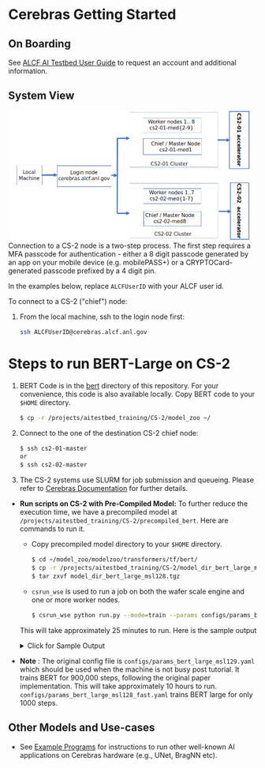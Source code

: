 # Cerebras Getting Started

## On Boarding 

See [ALCF AI Testbed User Guide](https://www.alcf.anl.gov/support-center/get-started) to request an account and additional information.

## System View

![CS-2 connection diagram](./Cerebras-connectivity-diagram.png)
Connection to a CS-2 node is a two-step process. The first step requires a MFA passcode for authentication - either a 8 digit passcode generated by an app on your mobile device (e.g. mobilePASS+) or a CRYPTOCard-generated passcode prefixed by a 4 digit pin. 

In the examples below, replace `ALCFUserID` with your ALCF user id.

To connect to a CS-2 ("chief") node:<br>

1. From the local machine, ssh to the login node first: 
    ```bash
    ssh ALCFUserID@cerebras.alcf.anl.gov
    ```
<!-- 2. From the login node, ssh to the destination CS-2 chief node:
    ```bash
    ssh cs2-01-master
   # or
    ssh cs2-02-master
    ``` -->

# Steps to run BERT-Large on CS-2

<!-- 1. Login to CS-2 login node. 
    ```bash
      $ ssh ALCFUserID@cerebras.alcf.anl.gov 
    ``` -->

1. BERT Code is in the [bert](./bert/) directory of this repository. For your convenience, this code is also available locally. 
   Copy BERT code to your `$HOME` directory. 
    ```bash
    $ cp -r /projects/aitestbed_training/CS-2/model_zoo ~/  
    ```

2. Connect to the one of the destination CS-2 chief node:  
    ```bash
    $ ssh cs2-01-master 
    or 
    $ ssh cs2-02-master
    ```

3. The CS-2 systems use SLURM for job submission and queueing. Please refer to [Cerebras Documentation](https://www.alcf.anl.gov/support/ai-testbed-userdocs/cerebras/Job-Queuing-and-Submission/index.html) for further details. 
  
  
* **Run scripts on CS-2 with Pre-Compiled Model:**
To further reduce the execution time, we have a precompiled model at `/projects/aitestbed_training/CS-2/precompiled_bert`. Here are commands to run it. 

  * Copy precompiled model directory to your `$HOME` directory. 
    ```bash
    $ cd ~/model_zoo/modelzoo/transformers/tf/bert/
    $ cp -r /projects/aitestbed_training/CS-2/model_dir_bert_large_msl128.tgz .
    $ tar zxvf model_dir_bert_large_msl128.tgz
    ```
  * `csrun_wse` is used to run a job on both the wafer scale engine and one or more worker nodes.
    ```bash
    $ csrun_wse python run.py --mode=train --params configs/params_bert_large_msl128_fast.yaml --model_dir model_dir_bert_large_msl128 --cs_ip $CS_IP --max_steps=1000
    ```
   This will take approximately 25 minutes to run. Here is the sample output 

   <details>
   <summary>Click for Sample Output</summary>

   ```bash
   $ csrun_wse python run.py --mode=train --params configs/params_bert_large_msl128_fast.yaml --model_dir model_dir_bert_large_msl128 --cs_ip $CS_IP --max_steps 1000
   Launching: srun --unbuffered --kill-on-bad-exit --nodes=1 --tasks-per-node=4 --cpus-per-task=16 --gres=cs:cerebras:1 : --nodes=4 --tasks-per-node=4 --cpus-per-task=16  --exclusive singularity exec -B /home,/software/cerebras,/projects  /software/cerebras/cs2-02/container/cbcore_latest.sif python run.py --mode=train --params configs/params_bert_large_msl128_fast.yaml --model_dir model_dir_bert_large_msl128 --cs_ip 192.168.220.50 --max_steps 1000
   srun: job 6180 queued and waiting for resources
   srun: job 6180 has been allocated resources
   FWTF912 05:43:05  ERROR: runconfig_port_in_use: Port range 25473-25492 on host 'testbed-cs2-02-med8.ai.alcf.anl.gov' cannot be used. This may result in a hang. Suggestion: try available port 15786 using CSConfig(port_base=15786).
   INFO:tensorflow:TF_CONFIG environment variable: {'cluster': {'chief': ['testbed-cs2-02-med8.ai.alcf.anl.gov:25473'], 'worker': ['testbed-cs2-02-med8.ai.alcf.anl.gov:25475', 'testbed-cs2-02-med8.ai.alcf.anl.gov:25477', 'testbed-cs2-02-med8.ai.alcf.anl.gov:25479', 'testbed-cs2-02-med1.ai.alcf.anl.gov:25481', 'testbed-cs2-02-med1.ai.alcf.anl.gov:25483', 'testbed-cs2-02-med1.ai.alcf.anl.gov:25485', 'testbed-cs2-02-med1.ai.alcf.anl.gov:25487', 'testbed-cs2-02-med2.ai.alcf.anl.gov:25489', 'testbed-cs2-02-med2.ai.alcf.anl.gov:25491', 'testbed-cs2-02-med2.ai.alcf.anl.gov:25493', 'testbed-cs2-02-med2.ai.alcf.anl.gov:25495', 'testbed-cs2-02-med3.ai.alcf.anl.gov:25497', 'testbed-cs2-02-med3.ai.alcf.anl.gov:25499', 'testbed-cs2-02-med3.ai.alcf.anl.gov:25501', 'testbed-cs2-02-med3.ai.alcf.anl.gov:25503', 'testbed-cs2-02-med4.ai.alcf.anl.gov:25505', 'testbed-cs2-02-med4.ai.alcf.anl.gov:25507', 'testbed-cs2-02-med4.ai.alcf.anl.gov:25509', 'testbed-cs2-02-med4.ai.alcf.anl.gov:25511']}, 'task': {'type': 'chief', 'index': 0}}
   INFO:root:Running train on CS-2
   WARNING:tensorflow:From /cbcore/python/python-x86_64/lib/python3.7/site-packages/tensorflow/python/ops/resource_variable_ops.py:1666: calling BaseResourceVariable.__init__ (from tensorflow.python.ops.resource_variable_ops) with constraint is deprecated and will be removed in a future version.
   Instructions for updating:
   If using Keras pass *_constraint arguments to layers.
   WARNING:tensorflow:From /cbcore/python/python-x86_64/lib/python3.7/site-packages/tensorflow/python/training/training_util.py:236: Variable.initialized_value (from tensorflow.python.ops.variables) is deprecated and will be removed in a future version.
   Instructions for updating:
   Use Variable.read_value. Variables in 2.X are initialized automatically both in eager and graph (inside tf.defun) contexts.
   2022-11-12 05:43:05.482126: I tensorflow/core/platform/cpu_feature_guard.cc:143] Your CPU supports instructions that this TensorFlow binary was not compiled to use: AVX512F
   2022-11-12 05:43:05.501558: I tensorflow/core/platform/profile_utils/cpu_utils.cc:102] CPU Frequency: 2500000000 Hz
   2022-11-12 05:43:05.503387: I tensorflow/compiler/xla/service/service.cc:168] XLA service 0x5804530 initialized for platform Host (this does not guarantee that XLA will be used). Devices:
   2022-11-12 05:43:05.503423: I tensorflow/compiler/xla/service/service.cc:176]   StreamExecutor device (0): Host, Default Version
   INFO:root:---------- Suggestions to improve input_fn performance ----------
   WARNING:root:[input_fn] - interleave(): in ParallelInterleaveDatasetV3, `cycle_length` is not being set to CS_AUTOTUNE. Currently, it is set to 4. If determinism is not required, Using CS_AUTOTUNE is likely to improve performance unless you are deliberately using a fine-tuned value.e.g. dataset = dataset.interleave(map_func, cycle_length=cerebras.tf.tools.analyze_input_fn.CS_AUTOTUNE)
   WARNING:root:GroupByWindowDataset is not recognized by the Cerebras input_fn analyzer and cannot be evaluated for potential optimizations. Please report this to the Cerebras Support Team.
   INFO:root:[input_fn] - TFRecordDataset: buffer_size set to 2560
   INFO:root:[input_fn] - batch(): batch_size set to 256
   WARNING:root:[input_fn] - flat_map(): use map() instead of flat_map() to improve performance and parallelize reads. If you are not calling `flat_map` directly, check if you are using: from_generator, TextLineDataset, TFRecordDataset, or FixedLenthRecordDataset. If so, set `num_parallel_reads` to > 1 or cerebras.tf.tools.analyze_input_fn.CS_AUTOTUNE, and map() will be used automatically
   INFO:root:----------------- End of input_fn suggestions -----------------
   INFO:tensorflow:Cached compilation found for this model configuration
   INFO:root:Creating 'loss' summary automatically
   INFO:tensorflow:Create CheckpointSaverHook.
   INFO:tensorflow:Graph was finalized.
   INFO:tensorflow:Running local_init_op.
   INFO:tensorflow:Done running local_init_op.
   INFO:tensorflow:Calling checkpoint listeners before saving checkpoint 0...
   INFO:tensorflow:Saving checkpoints for 0 into model_dir_bert_large_msl128/model.ckpt.
   INFO:tensorflow:model_dir_bert_large_msl128/model.ckpt-0 is not in all_model_checkpoint_paths. Manually adding it.
   INFO:tensorflow:Calling checkpoint listeners after saving checkpoint 0...
   INFO:root:Programming CS-2 fabric. This may take a couple of minutes. Please do not interrupt.
   TSKM202 05:51:48  Checkpoint callback registered!
   TSKM200 05:51:49  Getting block prebuffer numbers from cm.daemon 192.168.220.50:9001
   TSKM205 05:51:49  Waiting for block prebuffer percentage to rise above 50%, now 0%
   MSGS088 05:51:50  ^[[0;33mWARNING: ^[[0mMessage count for TSKM205 reached maximum 1: further instances will be not be printed
   TSKM200 05:51:57  Block prebuffer percentage is sufficient: 64
   TSKM201 05:51:57  Send block sizes:
   TSKM201 05:51:57> pre-cliff: 43690, post-cliff: 43690; using send block size: 43690
   TSKM201 05:51:57> Receive block sizes:
   TSKM201 05:51:57> pre-cliff: 32000, post-cliff: 32000; using receive block size: 32000
   INFO:root:Fabric programmed: this took 367.94864416122437 seconds.
   INFO:tensorflow:Waiting for 19 streamer(s) to prime the data pipeline
   INFO:tensorflow:Streamers are ready
   INFO:root:Chief fully up. Waiting for Streaming (using 93.39% of fabric cores)
   INFO:tensorflow:Graph was finalized.
   INFO:tensorflow:Running local_init_op.
   INFO:tensorflow:Done running local_init_op.
   INFO:tensorflow:global step 0: loss = 11.1484375 (0.6 steps/sec)
   INFO:tensorflow:global step 10: loss = 11.0234375 (1.62 steps/sec)
   INFO:tensorflow:global step 20: loss = 10.71875 (2.47 steps/sec)
   ...
   INFO:tensorflow:global step 980: loss = 7.5546875 (27.07 steps/sec)
   INFO:tensorflow:global step 990: loss = 7.66015625 (27.34 steps/sec)
   INFO:tensorflow:Training finished with 256000 samples in 37.164 seconds, 6888.4 samples/second.
   INFO:tensorflow:Calling checkpoint listeners before saving checkpoint 1000...
   INFO:tensorflow:Saving checkpoints for 1000 into model_dir_bert_large_msl128/model.ckpt.
   INFO:tensorflow:model_dir_bert_large_msl128/model.ckpt-1000 is not in all_model_checkpoint_paths. Manually adding it.
   INFO:tensorflow:Calling checkpoint listeners after saving checkpoint 1000...
   INFO:tensorflow:Loss for final step: 7.59.
   ```

   </details>
  
<!-- * **Run scripts on CS-2:** 
We will use  `params_bert_large_msl128_fast.yaml` config file that runs BERT for 1000 steps to reduce execution time during the period of tutorial.  
`csrun_wse` is used to run a job on both the CS-2 system and one or more CPU worker nodes.

    ```bash
    $ csrun_wse python run.py --mode=train --params configs/params_bert_large_msl128_fast.yaml --model_dir model_dir_with_compilation --cs_ip $CS_IP
    ```
    
    This will take approximately 40 minutes to run. Here is the sample output 

    <details>
    <summary>Click for Sample Output</summary>

    ```bash
    $ csrun_wse python run.py --mode=train --params configs/params_bert_large_msl128_fast.yaml --model_dir model_dir_with_compilation --cs_ip $CS_IP
    Launching: srun --unbuffered --kill-on-bad-exit --nodes=1 --tasks-per-node=4 --cpus-per-task=16 --gres=cs:cerebras:1 : --nodes=4 --tasks-per-node=4 --cpus-per-task=16  --exclusive singularity exec -B /home,/software/cerebras,/projects  /software/cerebras/cs2-02/container/cbcore_latest.sif python run.py --mode=train --params configs/params_bert_large_msl128_fast.yaml --model_dir model_dir_with_compilation --cs_ip 192.168.220.50
    srun: job 6182 queued and waiting for resources
    srun: job 6182 has been allocated resources
    FWTF912 06:38:12  ERROR: runconfig_port_in_use: Port range 36774-36793 on host 'testbed-cs2-02-med8.ai.alcf.anl.gov' cannot be used. This may result in a hang. Suggestion: try available port 42786 using CSConfig(port_base=42786).
    INFO:tensorflow:TF_CONFIG environment variable: {'cluster': {'chief': ['testbed-cs2-02-med8.ai.alcf.anl.gov:36774'], 'worker': ['testbed-cs2-02-med8.ai.alcf.anl.gov:36776', 'testbed-cs2-02-med8.ai.alcf.anl.gov:36778', 'testbed-cs2-02-med8.ai.alcf.anl.gov:36780', 'testbed-cs2-02-med1.ai.alcf.anl.gov:36782', 'testbed-cs2-02-med1.ai.alcf.anl.gov:36784', 'testbed-cs2-02-med1.ai.alcf.anl.gov:36786', 'testbed-cs2-02-med1.ai.alcf.anl.gov:36788', 'testbed-cs2-02-med2.ai.alcf.anl.gov:36790', 'testbed-cs2-02-med2.ai.alcf.anl.gov:36792', 'testbed-cs2-02-med2.ai.alcf.anl.gov:36794', 'testbed-cs2-02-med2.ai.alcf.anl.gov:36796', 'testbed-cs2-02-med3.ai.alcf.anl.gov:36798', 'testbed-cs2-02-med3.ai.alcf.anl.gov:36800', 'testbed-cs2-02-med3.ai.alcf.anl.gov:36802', 'testbed-cs2-02-med3.ai.alcf.anl.gov:36804', 'testbed-cs2-02-med4.ai.alcf.anl.gov:36806', 'testbed-cs2-02-med4.ai.alcf.anl.gov:36808', 'testbed-cs2-02-med4.ai.alcf.anl.gov:36810', 'testbed-cs2-02-med4.ai.alcf.anl.gov:36812']}, 'task': {'type': 'chief', 'index': 0}}
    INFO:root:Running train on CS-2
    WARNING:tensorflow:From /cbcore/python/python-x86_64/lib/python3.7/site-packages/tensorflow/python/ops/resource_variable_ops.py:1666: calling BaseResourceVariable.__init__ (from tensorflow.python.ops.resource_variable_ops) with constraint is deprecated and will be removed in a future version.
    Instructions for updating:
    If using Keras pass *_constraint arguments to layers.
    WARNING:tensorflow:From /cbcore/python/python-x86_64/lib/python3.7/site-packages/tensorflow/python/training/training_util.py:236: Variable.initialized_value (from tensorflow.python.ops.variables) is deprecated and will be removed in a future version.
    Instructions for updating:
    Use Variable.read_value. Variables in 2.X are initialized automatically both in eager and graph (inside tf.defun) contexts.
    2022-11-12 06:38:12.408518: I tensorflow/core/platform/cpu_feature_guard.cc:143] Your CPU supports instructions that this TensorFlow binary was not compiled to use: AVX512F
    2022-11-12 06:38:12.424711: I tensorflow/core/platform/profile_utils/cpu_utils.cc:102] CPU Frequency: 2500000000 Hz
    2022-11-12 06:38:12.426515: I tensorflow/compiler/xla/service/service.cc:168] XLA service 0x5da7960 initialized for platform Host (this does not guarantee that XLA will be used). Devices:
    2022-11-12 06:38:12.426545: I tensorflow/compiler/xla/service/service.cc:176]   StreamExecutor device (0): Host, Default Version
    INFO:root:---------- Suggestions to improve input_fn performance ----------
    WARNING:root:[input_fn] - interleave(): in ParallelInterleaveDatasetV3, `cycle_length` is not being set to CS_AUTOTUNE. Currently, it is set to 4. If determinism is not required, Using CS_AUTOTUNE is likely to improve performance unless you are deliberately using a fine-tuned value.e.g. dataset = dataset.interleave(map_func, cycle_length=cerebras.tf.tools.analyze_input_fn.CS_AUTOTUNE)
    WARNING:root:GroupByWindowDataset is not recognized by the Cerebras input_fn analyzer and cannot be evaluated for potential optimizations. Please report this to the Cerebras Support Team.
    INFO:root:[input_fn] - TFRecordDataset: buffer_size set to 2560
    INFO:root:[input_fn] - batch(): batch_size set to 256
    WARNING:root:[input_fn] - flat_map(): use map() instead of flat_map() to improve performance and parallelize reads. If you are not calling `flat_map` directly, check if you are using: from_generator, TextLineDataset, TFRecordDataset, or FixedLenthRecordDataset. If so, set `num_parallel_reads` to > 1 or cerebras.tf.tools.analyze_input_fn.CS_AUTOTUNE, and map() will be used automatically
    INFO:root:----------------- End of input_fn suggestions -----------------
    INFO:cerebras.stack.tools.caching_stack:Using lair flow into stack
    =============== Cerebras Compilation Completed ===============
    INFO:root:Creating 'loss' summary automatically
    INFO:tensorflow:Create CheckpointSaverHook.
    INFO:tensorflow:Graph was finalized.
    INFO:tensorflow:Running local_init_op.
    INFO:tensorflow:Done running local_init_op.
    INFO:tensorflow:Calling checkpoint listeners before saving checkpoint 0...
    INFO:tensorflow:Saving checkpoints for 0 into model_dir_with_compilation/model.ckpt.
    INFO:tensorflow:model_dir_with_compilation/model.ckpt-0 is not in all_model_checkpoint_paths. Manually adding it.
    INFO:tensorflow:Calling checkpoint listeners after saving checkpoint 0...
    INFO:root:Programming CS-2 fabric. This may take a couple of minutes. Please do not interrupt.
    TSKM202 07:03:05  Checkpoint callback registered!
    TSKM200 07:03:05  Getting block prebuffer numbers from cm.daemon 192.168.220.50:9001
    TSKM205 07:03:05  Waiting for block prebuffer percentage to rise above 50%, now 0%
    MSGS088 07:03:06  ^[[0;33mWARNING: ^[[0mMessage count for TSKM205 reached maximum 1: further instances will be not be printed
    TSKM200 07:03:13  Block prebuffer percentage is sufficient: 64
    TSKM201 07:03:13  Send block sizes:
    TSKM201 07:03:13> pre-cliff: 43690, post-cliff: 43690; using send block size: 43690
    TSKM201 07:03:13> Receive block sizes:
    TSKM201 07:03:13> pre-cliff: 32000, post-cliff: 32000; using receive block size: 32000
    INFO:root:Fabric programmed: this took 376.41572999954224 seconds.
    INFO:tensorflow:Waiting for 19 streamer(s) to prime the data pipeline
    INFO:tensorflow:Streamers are ready
    INFO:root:Chief fully up. Waiting for Streaming (using 93.39% of fabric cores)
    INFO:tensorflow:Graph was finalized.
    INFO:tensorflow:Running local_init_op.
    INFO:tensorflow:Done running local_init_op.
    INFO:tensorflow:global step 0: loss = 11.2734375 (0.59 steps/sec)
    INFO:tensorflow:global step 10: loss = 11.125 (1.62 steps/sec)
    INFO:tensorflow:global step 20: loss = 10.7890625 (2.45 steps/sec)
    ...
    INFO:tensorflow:global step 970: loss = 7.5078125 (26.83 steps/sec)
    INFO:tensorflow:global step 980: loss = 7.67578125 (27.1 steps/sec)
    INFO:tensorflow:global step 990: loss = 7.69921875 (27.37 steps/sec)
    INFO:tensorflow:Training finished with 256000 samples in 37.101 seconds, 6900.09 samples/second.
    INFO:tensorflow:Calling checkpoint listeners before saving checkpoint 1000...
    INFO:tensorflow:Saving checkpoints for 1000 into model_dir_with_compilation/model.ckpt.
    INFO:tensorflow:model_dir_with_compilation/model.ckpt-1000 is not in all_model_checkpoint_paths. Manually adding it.
    INFO:tensorflow:Calling checkpoint listeners after saving checkpoint 1000...
    INFO:tensorflow:Loss for final step: 7.57.
    ```

    </details> -->

  * **Note** : 
    The original config file is `configs/params_bert_large_msl129.yaml` which should be used when the machine is not busy post tutorial.
It trains BERT for 900,000 steps, following the original paper implementation. This will take approximately 10 hours to run. `configs/params_bert_large_msl128_fast.yaml` trains BERT large for only 1000 steps.

  <!-- * **Run scripts on CPU:**  
   `csrun_cpu` is used to run a cpu-only job on one or more worker nodes.

    ```bash
    $ MODELDIR=model_dir_bert_large_msl128_$(hostname)  
    $ rm -r $MODELDIR  
    $ time -p csrun_cpu python run.py --mode=train --compile_only --params configs/params_bert_large_msl128.yaml --model_dir $MODELDIR --cs_ip $CS_IP  
    ```
    This will take approximately `#todo` minutes to run. Here is the sample output 

    <details>
    <summary>Click for Sample Output</summary>

    ```bash
    $ ToDo
    $ ToDo
    $ ToDo
    $ ToDo
    $ ToDo
    ```

    </details> -->


## Other Models and Use-cases 

* See [Example Programs](https://www.alcf.anl.gov/support/ai-testbed-userdocs/cerebras/Example-Programs/index.html) for instructions to run other well-known AI applications on Cerebras hardware (e.g., UNet, BragNN etc).








